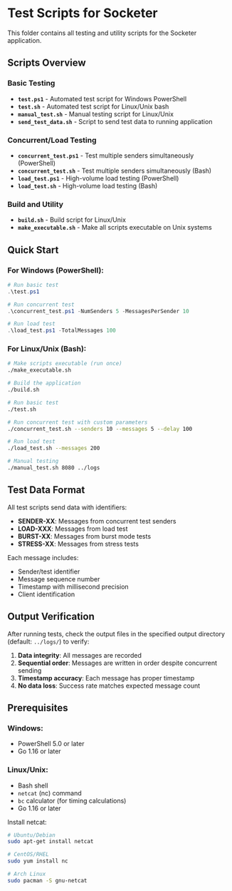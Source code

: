 # Test Scripts for Socketer

This folder contains all testing and utility scripts for the Socketer application.

## Scripts Overview

### Basic Testing
- **`test.ps1`** - Automated test script for Windows PowerShell
- **`test.sh`** - Automated test script for Linux/Unix bash
- **`manual_test.sh`** - Manual testing script for Linux/Unix
- **`send_test_data.sh`** - Script to send test data to running application

### Concurrent/Load Testing
- **`concurrent_test.ps1`** - Test multiple senders simultaneously (PowerShell)
- **`concurrent_test.sh`** - Test multiple senders simultaneously (Bash)
- **`load_test.ps1`** - High-volume load testing (PowerShell)
- **`load_test.sh`** - High-volume load testing (Bash)

### Build and Utility
- **`build.sh`** - Build script for Linux/Unix
- **`make_executable.sh`** - Make all scripts executable on Unix systems

## Quick Start

### For Windows (PowerShell):
```powershell
# Run basic test
.\test.ps1

# Run concurrent test
.\concurrent_test.ps1 -NumSenders 5 -MessagesPerSender 10

# Run load test
.\load_test.ps1 -TotalMessages 100
```

### For Linux/Unix (Bash):
```bash
# Make scripts executable (run once)
./make_executable.sh

# Build the application
./build.sh

# Run basic test
./test.sh

# Run concurrent test with custom parameters
./concurrent_test.sh --senders 10 --messages 5 --delay 100

# Run load test
./load_test.sh --messages 200

# Manual testing
./manual_test.sh 8080 ../logs
```

## Test Data Format

All test scripts send data with identifiers:
- **SENDER-XX**: Messages from concurrent test senders
- **LOAD-XXX**: Messages from load test
- **BURST-XX**: Messages from burst mode tests
- **STRESS-XX**: Messages from stress tests

Each message includes:
- Sender/test identifier
- Message sequence number
- Timestamp with millisecond precision
- Client identification

## Output Verification

After running tests, check the output files in the specified output directory (default: `../logs/`) to verify:
1. **Data integrity**: All messages are recorded
2. **Sequential order**: Messages are written in order despite concurrent sending
3. **Timestamp accuracy**: Each message has proper timestamp
4. **No data loss**: Success rate matches expected message count

## Prerequisites

### Windows:
- PowerShell 5.0 or later
- Go 1.16 or later

### Linux/Unix:
- Bash shell
- `netcat` (nc) command
- `bc` calculator (for timing calculations)
- Go 1.16 or later

Install netcat:
```bash
# Ubuntu/Debian
sudo apt-get install netcat

# CentOS/RHEL
sudo yum install nc

# Arch Linux
sudo pacman -S gnu-netcat
```
